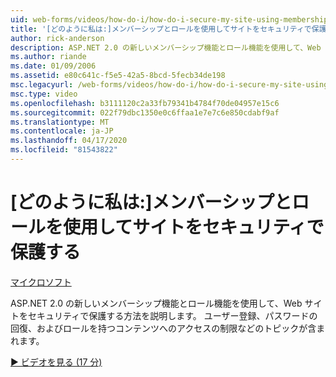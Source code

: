 ```yaml
---
uid: web-forms/videos/how-do-i/how-do-i-secure-my-site-using-membership-and-roles
title: '[どのように私は:]メンバーシップとロールを使用してサイトをセキュリティで保護する | Microsoft Docs'
author: rick-anderson
description: ASP.NET 2.0 の新しいメンバーシップ機能とロール機能を使用して、Web サイトをセキュリティで保護する方法を説明します。 トピックには、ユーザー登録、パスワードの回復、および restricti..
ms.author: riande
ms.date: 01/09/2006
ms.assetid: e80c641c-f5e5-42a5-8bcd-5fecb34de198
msc.legacyurl: /web-forms/videos/how-do-i/how-do-i-secure-my-site-using-membership-and-roles
msc.type: video
ms.openlocfilehash: b3111120c2a33fb79341b4784f70de04957e15c6
ms.sourcegitcommit: 022f79dbc1350e0c6ffaa1e7e7c6e850cdabf9af
ms.translationtype: MT
ms.contentlocale: ja-JP
ms.lasthandoff: 04/17/2020
ms.locfileid: "81543822"
---
```

# <a name="how-do-i-secure-my-site-using-membership-and-roles"></a>[どのように私は:]メンバーシップとロールを使用してサイトをセキュリティで保護する

[マイクロソフト](https://github.com/microsoft)

ASP.NET 2.0 の新しいメンバーシップ機能とロール機能を使用して、Web サイトをセキュリティで保護する方法を説明します。 ユーザー登録、パスワードの回復、およびロールを持つコンテンツへのアクセスの制限などのトピックが含まれます。

[&#9654; ビデオを見る (17 分)](https://channel9.msdn.com/Blogs/ASP-NET-Site-Videos/how-do-i-secure-my-site-using-membership-and-roles)
